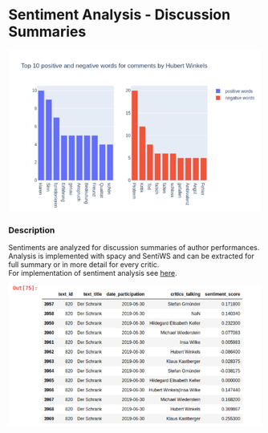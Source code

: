 # Sentiment Analysis - Discussion Summaries

![winkels_discussion_summary_sentiment](../images/discussion_summaries_sentiment.png)

### Description

Sentiments are analyzed for discussion summaries of author performances.
Analysis is implemented with spacy and SentiWS and can be extracted for full summary or in more detail for every critic.  
For implementation of sentiment analysis see [here](https://github.com/senzelden/bachmannpreis/blob/master/sentiment_analysis/summary_sentiment.py).


![birnbacher_discussion_summary_sentiment](../images/birnbacher_discussion_summary_sentiment.png)